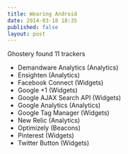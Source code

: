 ```yaml
---
title: Wearing Android
date: 2014-03-18 18:35
published: false
layout: post
---
```



Ghostery found 11 trackers

- Demandware Analytics (Analytics)
- Ensighten (Analytics)
- Facebook Connect (Widgets)
- Google +1 (Widgets)
- Google AJAX Search API (Widgets)
- Google Analytics (Analytics)
- Google Tag Manager (Widgets)
- New Relic (Analytics)
- Optimizely (Beacons)
- Pinterest (Widgets)
- Twitter Button (Widgets)
